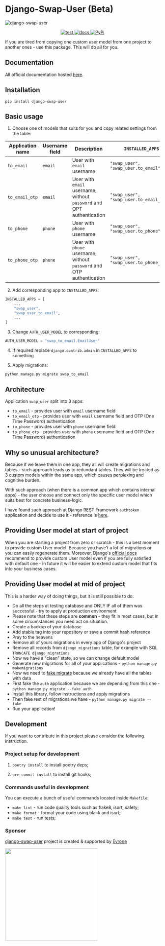 # Django-Swap-User (Beta)
![django-swap-user](https://skonik.github.io/django-swap-user-docs/media/images/django-swap-user.png)
<p align="center">
  <a href="https://github.com/artinnok/django-user-swap/actions/workflows/test.yml">
    <img alt="test" src="https://github.com/artinnok/django-user-swap/actions/workflows/test.yml/badge.svg">
  </a>
  <a href="https://github.com/skonik/django-swap-user-docs/actions/workflows/main.yml">
    <img alt="docs" src="https://github.com/skonik/django-swap-user-docs/actions/workflows/main.yml/badge.svg">
  </a>
  <a href="https://pypi.org/project/django-swap-user/" target="_blank">
    <img src="https://img.shields.io/badge/pypi-v0.9.8-green" alt="PyPi">
  </a>
</p>


If you are tired from copying one custom user model from one project to another ones - use this package.
This will do all for you.

## Documentation
All official documentation hosted [here](https://skonik.github.io/django-swap-user-docs/).

## Installation
```
pip install django-swap-user
```

## Basic usage
1. Choose one of models that suits for you and copy related settings from the table:

| Application name | Username field | Description                                                            | `INSTALLED_APPS`                               | `AUTH_USER_MODEL`                      | Replace `django.contrib.admin` to          |
|------------------|----------------|------------------------------------------------------------------------|------------------------------------------------|----------------------------------------|--------------------------------------------|
| `to_email`       | `email`        | User with `email` username                                             | ```"swap_user", "swap_user.to_email",```       | `"swap_to_email.EmailUser"`            | not required                               |                                  
| `to_email_otp`   | `email`        | User with `email` username, without `password` and OPT authentication  | ```"swap_user", "swap_user.to_email_otp",```   | `"swap_to_email_otp.EmailOTPUser"`     | `"swap_user.apps.OTPSiteConfig"`           |
| `to_phone`       | `phone`        | User with `phone` username                                             | ```"swap_user", "swap_user.to_phone",```       | `"swap_to_phone.PhoneUser"`            | not required                               |                                            
| `to_phone_otp`   | `phone`        | User with `phone` username, without `password`  and OTP authentication | ```"swap_user", "swap_user.to_phone_otp",```   | `"swap_to_phone_otp.PhoneOTPUser"`     | `"swap_user.apps.OTPSiteConfig"`           |

2. Add corresponding app to `INSTALLED_APPS`:
```python
INSTALLED_APPS = [
    ...
    "swap_user",
    "swap_user.to_email",
    ...
]
```

3. Change `AUTH_USER_MODEL` to corresponding:
```python
AUTH_USER_MODEL = "swap_to_email.EmailUser"
```

4. If required replace `django.contrib.admin` in `INSTALLED_APPS` to something.

5. Apply migrations:
```bash
python manage.py migrate swap_to_email
```


## Architecture
Application `swap_user` split into 3 apps:
  - `to_email` - provides user with `email` username field
  - `to_email_otp` - provides user with `email` username field and OTP (One Time Password) authentication
  - `to_phone` - provides user with `phone` username field
  - `to_phone_otp` - provides user with `phone` username field and OTP (One Time Password) authentication
  
  
## Why so unusual architecture?
Because if we leave them in one app, they all will create migrations and tables - such approach leads us to redundant tables.
They will be treated as 3 custom models within the same app, which causes perplexing and cognitive burden.

With such approach (when there is a common app which contains internal apps) - the user 
choose and connect only the specific user model which suits best for concrete business-logic. 

I have found such approach at Django REST Framework `authtoken` application and decide to use it - reference is [here](https://github.com/encode/django-rest-framework/tree/master/rest_framework/authtoken).


## Providing User model at start of project
When you are starting a project from zero or scratch - this is a best moment to provide custom User model.
Because you have't a lot of migrations or you can easily regenerate them. Moreover, Django's [official docs](https://docs.djangoproject.com/en/dev/topics/auth/customizing/#using-a-custom-user-model-when-starting-a-project)
recommend to provide custom User model even if you are fully satisfied with default one - in future it will be easier to extend custom model that fits into your business cases.


## Providing User model at mid of project
This is a harder way of doing things, but it is still possible to do:
- Do all the steps at testing database and ONLY IF all of them was successful - try to apply at production environment
- Please note that these steps are **common** - they fit in most cases, but in some circumstances you need act on situation.
- Create a backup of your database
- Add stable tag into your repository or save a commit hash reference
- Pray to the heavens
- Remove all of yours migrations in every app of Django's project
- Remove all records from `django_migrations` table, for example with SQL `TRUNCATE django_migrations`
- Now we have a "clean" state, so we can change default model
- Generate new migrations for all of your applications - `python manage.py makemigrations` 
- Now we need to [fake migrate](https://docs.djangoproject.com/en/4.0/ref/django-admin/#cmdoption-migrate-fake) because we already have all the tables with data
- First fake the `auth` application because we are depending from this one - `python manage.py migrate --fake auth`
- Install this library, follow instructions and apply migrations
- Then fake rest of migrations we have - `python manage.py migrate --fake`
- Run your application!


## Development
If you want to contribute in this project please consider the following instruction.

### Project setup for development

1. `poetry install` to install poetry deps;

2. `pre-commit install` to install git hooks;


### Commands useful in development
You can execute a bunch of useful commands located inside `Makefile`:

* `make lint` - run code quality tools such as flake8, isort, safety;
* `make format` - format your code using black and isort;
* `make test` - run tests;


### Sponsor
[django-swap-user](https://evrone.com/django-swap-user?utm_source=github&utm_medium=django-swap-user) project is created & supported by [Evrone](https://evrone.com?utm_source=github&utm_medium=django-swap-user)

[<img src="https://evrone.com/logo/evrone-sponsored-logo.png" width=300>](https://evrone.com?utm_source=github&utm_medium=python-guidelines)

